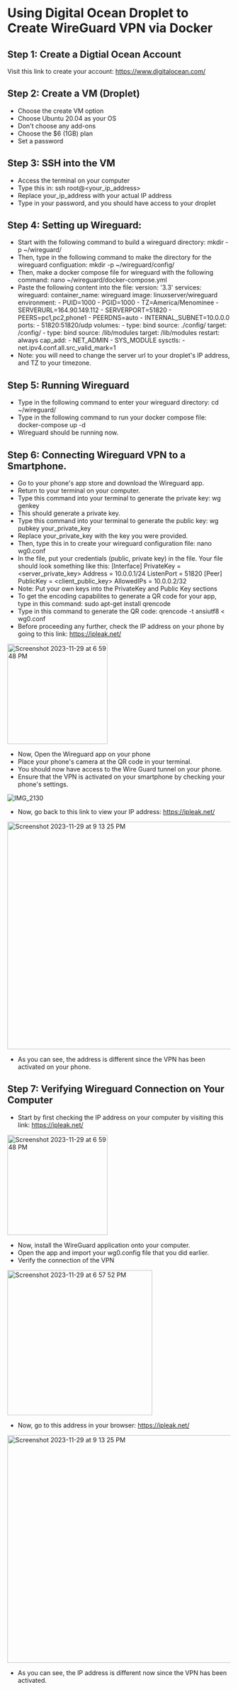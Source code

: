 # Using Digital Ocean Droplet to Create WireGuard VPN via Docker
## Step 1: Create a Digtial Ocean Account

Visit this link to create your account: https://www.digitalocean.com/

## Step 2: Create a VM (Droplet)

* Choose the create VM option
* Choose Ubuntu 20.04 as your OS
* Don't choose any add-ons
* Choose the $6 (1GB) plan
* Set a password

## Step 3: SSH into the VM 

* Access the terminal on your computer
* Type this in: ssh root@<your_ip_address>
* Replace your_ip_address with your actual IP address
* Type in your password, and you should have access to your droplet

## Step 4: Setting up Wireguard:

* Start with the following command to build a wireguard directory: mkdir -p ~/wireguard/
* Then, type in the following command to make the directory for the wireguard configuation: mkdir -p ~/wireguard/config/
* Then, make a docker compose file for wireguard with the following command: nano ~/wireguard/docker-compose.yml
* Paste the following content into the file:
version: '3.3'
services:
  wireguard:
    container_name: wireguard
    image: linuxserver/wireguard
    environment:
      - PUID=1000
      - PGID=1000
      - TZ=America/Menominee
      - SERVERURL=164.90.149.112
      - SERVERPORT=51820
      - PEERS=pc1,pc2,phone1
      - PEERDNS=auto
      - INTERNAL_SUBNET=10.0.0.0
    ports:
      - 51820:51820/udp
    volumes:
      - type: bind
        source: ./config/
        target: /config/
      - type: bind
        source: /lib/modules
        target: /lib/modules
    restart: always
    cap_add:
      - NET_ADMIN
      - SYS_MODULE
    sysctls:
      - net.ipv4.conf.all.src_valid_mark=1
 * Note: you will need to change the server url to your droplet's IP address, and TZ to your timezone.
 
 ## Step 5: Running Wireguard
 
 * Type in the following command to enter your wireguard directory: cd ~/wireguard/
 * Type in the following command to run your docker compose file: docker-compose up -d
 * Wireguard should be running now.
 
 ## Step 6: Connecting Wireguard VPN to a Smartphone.
 
 * Go to your phone's app store and download the Wireguard app.
 * Return to your terminal on your computer.
 * Type this command into your terminal to generate the private key: wg genkey
 * This should generate a private key.
 * Type this command into your terminal to generate the public key: wg pubkey your_private_key
 * Replace your_private_key with the key you were provided.
 * Then, type this in to create your wireguard configuration file: nano wg0.conf
 * In the file, put your credentials (public, private key) in the file. Your file should look something like this: 
[Interface]
PrivateKey = <server_private_key>
Address = 10.0.0.1/24
ListenPort = 51820
[Peer]
PublicKey = <client_public_key>
AllowedIPs = 10.0.0.2/32
* Note: Put your own keys into the PrivateKey and Public Key sections
* To get the encoding capabilites to generate a QR code for your app, type in this command: sudo apt-get install qrencode
* Type in this command to generate the QR code: qrencode -t ansiutf8 < wg0.conf
* Before proceeding any further, check the IP address on your phone by going to this link: https://ipleak.net/

<img width="226" alt="Screenshot 2023-11-29 at 6 59 48 PM" src="https://github.com/Walton5888/Walton5888.github.io/assets/110494531/35b9f8b2-5957-4869-b83c-87e2c29081d7">

* Now, Open the Wireguard app on your phone
* Place your phone's camera at the QR code in your terminal.
* You should now have access to the Wire Guard tunnel on your phone.
* Ensure that the VPN is activated on your smartphone by checking your phone's settings. 

![IMG_2130](https://github.com/Walton5888/Walton5888.github.io/assets/110494531/1558f90c-db2e-48e9-ba0e-6d2bf18553c7)

* Now, go back to this link to view your IP address: https://ipleak.net/

<img width="513" alt="Screenshot 2023-11-29 at 9 13 25 PM" src="https://github.com/Walton5888/Walton5888.github.io/assets/110494531/4e385bd3-15bc-467f-bc3d-3831874151c1">

* As you can see, the address is different since the VPN has been activated on your phone.

## Step 7: Verifying Wireguard Connection on Your Computer

* Start by first checking the IP address on your computer by visiting this link: https://ipleak.net/

<img width="226" alt="Screenshot 2023-11-29 at 6 59 48 PM" src="https://github.com/Walton5888/Walton5888.github.io/assets/110494531/e599840e-8af5-49b4-92d8-0d1281c2006d">

* Now, install the WireGuard application onto your computer.
* Open the app and import your wg0.config file that you did earlier.
* Verify the connection of the VPN

<img width="327" alt="Screenshot 2023-11-29 at 6 57 52 PM" src="https://github.com/Walton5888/Walton5888.github.io/assets/110494531/0188be27-83d7-4b3c-8f87-2b2dd1c49bd8">

* Now, go to this address in your browser: https://ipleak.net/

<img width="513" alt="Screenshot 2023-11-29 at 9 13 25 PM" src="https://github.com/Walton5888/Walton5888.github.io/assets/110494531/9499e27e-8f51-4c65-823f-3b128377cfa1">

* As you can see, the IP address is different now since the VPN has been activated.




